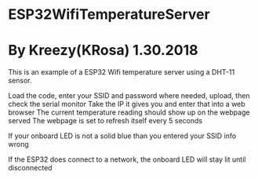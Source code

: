 # ESP32WifiTemperatureServer
# By Kreezy(KRosa) 1.30.2018

This is an example of a ESP32 Wifi temperature server using a DHT-11 sensor.

Load the code, enter your SSID and password where needed, upload, then check the serial monitor
Take the IP it gives you and enter that into a web browser
The current temperature reading should show up on the webpage served
The webpage is set to refresh itself every 5 seconds

If your onboard LED is not a solid blue than you entered your SSID info wrong

If the ESP32 does connect to a network, the onboard LED will stay lit until disconnected
